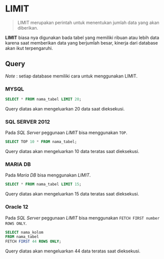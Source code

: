 # LIMIT

> LIMIT merupakan perintah untuk menentukan jumlah data yang akan diberikan.

**LIMIT** biasa nya digunakan bada tabel yang memiliki ribuan atau lebih data karena saat memberikan data yang berjumlah besar, kinerja dari database akan ikut terpengaruhi.

## Query

*Note* : setiap database memiliki cara untuk menggunakan LIMIT.

### MYSQL

```sql
SELECT * FROM nama_tabel LIMIT 20;
```
Query diatas akan mengeluarkan 20 data saat dieksekusi.

### SQL SERVER 2012

Pada *SQL Server* peggunaan *LIMIT* bisa menggunakan `TOP`.

```sql
SELECT TOP 10 * FROM nama_tabel;
```

Query diatas akan mengeluarkan 10 data teratas saat dieksekusi.

### MARIA DB

Pada *Maria DB* bisa menggunakan *LIMIT*.

```sql
SELECT * FROM nama_tabel LIMIT 15;
```

Query diatas akan mengeluarkan 15 data teratas saat dieksekusi.

### Oracle 12

Pada *SQL Server* peggunaan *LIMIT* bisa menggunakan `FETCH FIRST number ROWS ONLY`.

```sql
SELECT nama_kolom
FROM nama_tabel
FETCH FIRST 44 ROWS ONLY;
```

Query diatas akan mengeluarkan 44 data teratas saat dieksekusi.
